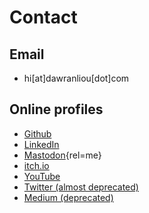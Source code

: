 # Contact

## Email

* hi[at]dawranliou[dot]com

## Online profiles

* [Github](https://github.com/dawranliou)
* [LinkedIn](https://www.linkedin.com/in/dawranliou/)
* [Mastodon](https://mas.to/@dawranliou){rel=me}
* [itch.io](https://dawranliou.itch.io/)
* [YouTube](https://www.youtube.com/channel/UCj1qlRI5WHAASFw6BeIw_ew)
* [Twitter (almost deprecated)](https://twitter.com/dawranliou)
* [Medium (deprecated)](https://medium.com/@dawranliou)
